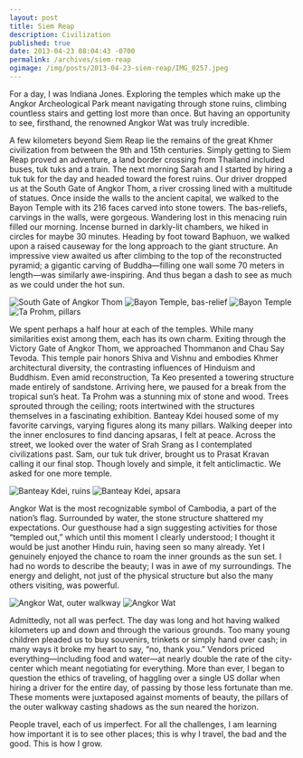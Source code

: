 ```yaml
---
layout: post
title: Siem Reap
description: Civilization
published: true
date: 2013-04-23 08:04:43 -0700
permalink: /archives/siem-reap
ogimage: /img/posts/2013-04-23-siem-reap/IMG_0257.jpeg
---
```

For a day, I was Indiana Jones. Exploring the temples which make up the Angkor Archeological Park meant navigating through stone ruins, climbing countless stairs and getting lost more than once. But having an opportunity to see, firsthand, the renowned Angkor Wat was truly incredible.

A few kilometers beyond Siem Reap lie the remains of the great Khmer civilization from between the 9th and 15th centuries. Simply getting to Siem Reap proved an adventure, a land border crossing from Thailand included buses, tuk tuks and a train. The next morning Sarah and I started by hiring a tuk tuk for the day and headed toward the forest ruins. Our driver dropped us at the South Gate of Angkor Thom, a river crossing lined with a multitude of statues. Once inside the walls to the ancient capital, we walked to the Bayon Temple with its 216 faces carved into stone towers. The bas-reliefs, carvings in the walls, were gorgeous. Wandering lost in this menacing ruin filled our morning. Incense burned in darkly-lit chambers, we hiked in circles for maybe 30 minutes. Heading by foot toward Baphuon, we walked upon a raised causeway for the long approach to the giant structure. An impressive view awaited us after climbing to the top of the reconstructed pyramid; a gigantic carving of Buddha—filling one wall some 70 meters in length—was similarly awe-inspiring. And thus began a dash to see as much as we could under the hot sun.

![South Gate of Angkor Thom][1]
![Bayon Temple, bas-relief][2]
![Bayon Temple][3]
![Ta Prohm, pillars][4]

We spent perhaps a half hour at each of the temples. While many similarities exist among them, each has its own charm. Exiting through the Victory Gate of Angkor Thom, we approached Thommanon and Chau Say Tevoda. This temple pair honors Shiva and Vishnu and embodies Khmer architectural diversity, the contrasting influences of Hinduism and Buddhism. Even amid reconstruction, Ta Keo presented a towering structure made entirely of sandstone. Arriving here, we paused for a break from the tropical sun’s heat. Ta Prohm was a stunning mix of stone and wood. Trees sprouted through the ceiling; roots intertwined with the structures themselves in a fascinating exhibition. Banteay Kdei housed some of my favorite carvings, varying figures along its many pillars. Walking deeper into the inner enclosures to find dancing apsaras, I felt at peace. Across the street, we looked over the water of Srah Srang as I contemplated civilizations past. Sam, our tuk tuk driver, brought us to Prasat Kravan calling it our final stop. Though lovely and simple, it felt anticlimactic. We asked for one more temple.

![Banteay Kdei, ruins][5]
![Banteay Kdei, apsara][6]

Angkor Wat is the most recognizable symbol of Cambodia, a part of the nation’s flag. Surrounded by water, the stone structure shattered my expectations. Our guesthouse had a sign suggesting activities for those “templed out,” which until this moment I clearly understood; I thought it would be just another Hindu ruin, having seen so many already. Yet I genuinely enjoyed the chance to roam the inner grounds as the sun set. I had no words to describe the beauty; I was in awe of my surroundings. The energy and delight, not just of the physical structure but also the many others visiting, was powerful.

![Angkor Wat, outer walkway][7]
![Angkor Wat][8]

Admittedly, not all was perfect. The day was long and hot having walked kilometers up and down and through the various grounds. Too many young children pleaded us to buy souvenirs, trinkets or simply hand over cash; in many ways it broke my heart to say, “no, thank you.” Vendors priced everything—including food and water—at nearly double the rate of the city-center which meant negotiating for everything. More than ever, I began to question the ethics of traveling, of haggling over a single US dollar when hiring a driver for the entire day, of passing by those less fortunate than me. These moments were juxtaposed against moments of beauty, the pillars of the outer walkway casting shadows as the sun neared the horizon.

People travel, each of us imperfect. For all the challenges, I am learning how important it is to see other places; this is why I travel, the bad and the good. This is how I grow.

[1]: /img/posts/2013-04-23-siem-reap/IMG_0254.jpeg
[2]: /img/posts/2013-04-23-siem-reap/IMG_0255.jpeg
[3]: /img/posts/2013-04-23-siem-reap/IMG_0256.jpeg
[4]: /img/posts/2013-04-23-siem-reap/IMG_0257.jpeg
[5]: /img/posts/2013-04-23-siem-reap/IMG_0258.jpeg
[6]: /img/posts/2013-04-23-siem-reap/IMG_0259.jpeg
[7]: /img/posts/2013-04-23-siem-reap/IMG_0260.jpeg
[8]: /img/posts/2013-04-23-siem-reap/IMG_0262.jpeg